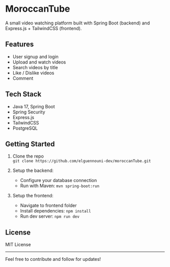# MoroccanTube

A small video watching platform built with Spring Boot (backend) and Express.js + TailwindCSS (frontend).

## Features

- User signup and login
- Upload and watch videos
- Search videos by title
- Like / Dislike videos
- Comment

## Tech Stack

- Java 17, Spring Boot
- Spring Security
- Express.js
- TailwindCSS
- PostgreSQL

## Getting Started

1. Clone the repo  
   `git clone https://github.com/elguennouni-dev/moroccanTube.git`
   
3. Setup the backend:  
   - Configure your database connection  
   - Run with Maven: `mvn spring-boot:run`

4. Setup the frontend:  
   - Navigate to frontend folder  
   - Install dependencies: `npm install`  
   - Run dev server: `npm run dev`

## License

MIT License

---

Feel free to contribute and follow for updates!
